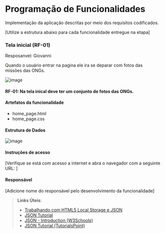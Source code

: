 # Programação de Funcionalidades

Implementação da aplicação descritas por meio dos requisitos codificados. 

[Utilize a estrutura abaixo para cada funcionalidade entregue na etapa]

### Tela inicial (RF-01)
Resposanvel: Giovanni

 Quando o usuário entrar na pagina ele ira se deparar com fotos das missões das ONGs.

![image](https://github.com/ICEI-PUC-Minas-PMV-ADS/pmv-ads-2024-1-e1-proj-web-t11-pmv-ads-2024-1-e1-projetovat/assets/118924567/aa78bfc9-3347-40e0-8d49-54233ae8f0a8)


#### RF-01: Na tela inical deve ter um conjunto de fotos das ONGs.


#### Artefatos da funcionalidade

- home_page.html
- home_page.css

#### Estrutura de Dados

![image](https://github.com/ICEI-PUC-Minas-PMV-ADS/pmv-ads-2024-1-e1-proj-web-t11-pmv-ads-2024-1-e1-projetovat/assets/118924567/85d0e59f-6152-48c9-bf17-38976bb7c17f)



#### Instruções de acesso

[Verifique se está com acesso a internet e abra o navegador com a seguinte URL: ]


#### Responsável

[Adicione nome do responsável pelo desenvolvimento da funcionalidade]




> **Links Úteis**:
> - [Trabalhando com HTML5 Local Storage e JSON](https://www.devmedia.com.br/trabalhando-com-html5-local-storage-e-json/29045)
> - [JSON Tutorial](https://www.w3resource.com/JSON)
> - [JSON - Introduction (W3Schools)](https://www.w3schools.com/js/js_json_intro.asp)
> - [JSON Tutorial (TutorialsPoint)](https://www.tutorialspoint.com/json/index.htm)

